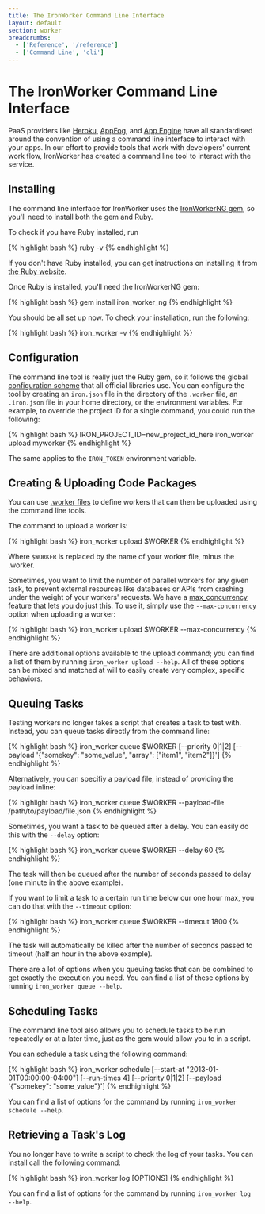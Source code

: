 ```yaml
---
title: The IronWorker Command Line Interface
layout: default
section: worker
breadcrumbs:
  - ['Reference', '/reference']
  - ['Command Line', 'cli']
---
```


# The IronWorker Command Line Interface

PaaS providers like [Heroku](http://www.heroku.com), [AppFog](http://www.appfog.com), 
and [App Engine](http://appengine.google.com) have all standardised around 
the convention of using a command line interface to interact with your apps. 
In our effort to provide tools that work with developers' current work flow, 
IronWorker has created a command line tool to interact with the service.

## Installing

The command line interface for IronWorker uses the [IronWorkerNG gem](http://github.com/iron-io/iron_worker_ruby_ng), 
so you'll need to install both the gem and Ruby.

To check if you have Ruby installed, run

{% highlight bash %}
ruby -v
{% endhighlight %}

If you don't have Ruby installed, you can get instructions on installing it 
from [the Ruby website](http://www.ruby-lang.org/en/downloads/).

Once Ruby is installed, you'll need the IronWorkerNG gem:

{% highlight bash %}
gem install iron_worker_ng
{% endhighlight %}

You should be all set up now. To check your installation, run the following:

{% highlight bash %}
iron_worker -v
{% endhighlight %}

## Configuration

The command line tool is really just the Ruby gem, so it follows the global 
[configuration scheme](/worker/reference/configuration) that all official libraries 
use. You can configure the tool by creating an `iron.json` file in the 
directory of the `.worker` file, an `.iron.json` file in your home directory, 
or the environment variables. For example, to override the project ID for a 
single command, you could run the following:

{% highlight bash %}
IRON_PROJECT_ID=new_project_id_here iron_worker upload myworker
{% endhighlight %}

The same applies to the `IRON_TOKEN` environment variable.

## Creating & Uploading Code Packages

You can use [.worker files](/worker/reference/dotworker) to define workers 
that can then be uploaded using the command line tools.

The command to upload a worker is:

{% highlight bash %}
iron_worker upload $WORKER
{% endhighlight %}

Where `$WORKER` is replaced by the name of your worker file, minus the .worker.

Sometimes, you want to limit the number of parallel workers for any given task, to prevent external resources like databases or APIs from crashing under the weight of your workers' requests. We have a [max_concurrency](http://blog.iron.io/2012/08/ironworkers-most-requested-feature-is.html) feature that lets you do just this. To use it, simply use the `--max-concurrency` option when uploading a worker:

{% highlight bash %}
iron_worker upload $WORKER --max-concurrency
{% endhighlight %}

There are additional options available to the upload command; you can find 
a list of them by running `iron_worker upload --help`. All of these options can be mixed and matched at will to easily create very complex, specific behaviors.

## Queuing Tasks

Testing workers no longer takes a script that creates a task to test with. 
Instead, you can queue tasks directly from the command line:

{% highlight bash %}
iron_worker queue $WORKER [--priority 0|1|2] [--payload '{"somekey": "some_value", "array": ["item1", "item2"]}']
{% endhighlight %}

Alternatively, you can specifiy a payload file, instead of providing the payload inline:

{% highlight bash %}
iron_worker queue $WORKER --payload-file /path/to/payload/file.json
{% endhighlight %}

Sometimes, you want a task to be queued after a delay. You can easily do this with the `--delay` option:

{% highlight bash %}
iron_worker queue $WORKER --delay 60
{% endhighlight %}

The task will then be queued after the number of seconds passed to delay (one minute in the above example).

If you want to limit a task to a certain run time below our one hour max, you can do that with the `--timeout` option:

{% highlight bash %}
iron_worker queue $WORKER --timeout 1800
{% endhighlight %}

The task will automatically be killed after the number of seconds passed to timeout (half an hour in the above example).

There are a lot of options when you queuing tasks that can be combined to get exactly the execution you need. You can find a list of these options by running `iron_worker queue --help`.

## Scheduling Tasks

The command line tool also allows you to schedule tasks to be run repeatedly 
or at a later time, just as the gem would allow you to in a script.

You can schedule a task using the following command:

{% highlight bash %}
iron_worker schedule [--start-at "2013-01-01T00:00:00-04:00"] [--run-times 4] [--priority 0|1|2] [--payload '{"somekey": "some_value"}']
{% endhighlight %}

You can find a list of options for the command by running `iron_worker schedule --help`.

## Retrieving a Task's Log

You no longer have to write a script to check the log of your tasks. You can 
install call the following command:

{% highlight bash %}
iron_worker log [OPTIONS]
{% endhighlight %}

You can find a list of options for the command by running `iron_worker log --help`.
